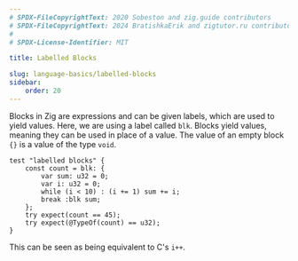 ```yaml
---
# SPDX-FileCopyrightText: 2020 Sobeston and zig.guide contributors
# SPDX-FileCopyrightText: 2024 BratishkaErik and zigtutor.ru contributors
#
# SPDX-License-Identifier: MIT

title: Labelled Blocks

slug: language-basics/labelled-blocks
sidebar:
    order: 20
---
```


Blocks in Zig are expressions and can be given labels, which are used to yield
values. Here, we are using a label called `blk`. Blocks yield values, meaning
they can be used in place of a value. The value of an empty block `{}` is a
value of the type `void`.

```zig
test "labelled blocks" {
    const count = blk: {
        var sum: u32 = 0;
        var i: u32 = 0;
        while (i < 10) : (i += 1) sum += i;
        break :blk sum;
    };
    try expect(count == 45);
    try expect(@TypeOf(count) == u32);
}
```

This can be seen as being equivalent to C's `i++`.

